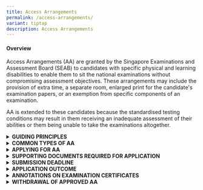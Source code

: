 ```yaml
---
title: Access Arrangements
permalink: /access-arrangements/
variant: tiptap
description: Access Arrangements
---
```

<h4><strong>Overview</strong></h4>
<p>Access Arrangements (AA) are granted by the Singapore Examinations and
Assessment Board (SEAB) to candidates with specific physical and learning
disabilities to enable them to sit the national examinations without compromising
assessment objectives. These arrangements may include the provision of
extra time, a separate room, enlarged print for the candidate's examination
papers, or an exemption from specific components of an examination.</p>
<p>AA is extended to these candidates because the standardised testing conditions
may result in them receiving an inadequate assessment of their abilities
or them being unable to take the examinations altogether.</p>
<div data-type="detailGroup" class="isomer-accordion isomer-accordion-white">
<details class="isomer-details">
<summary><strong>GUIDING PRINCIPLES</strong>
</summary>
<div data-type="detailsContent" class="isomer-details-content">
<p>All candidates are assessed according to the same marking criteria, to
ensure that the grades and examination certificates have the same validity
for all candidates.</p>
<p></p>
<p>Hence, AA must not provide candidates with an advantage over the others
and compromise the assessment objectives.</p>
<p></p>
<p>When determining the appropriate Access Arrangements (AA) for a candidate,
the primary consideration is how the student typically learns and functions
in the classroom, based on the school’s observations. While the candidate's
specific learning needs, physical needs, or medical conditions are important
factors, the AA provided would align with the candidate’s usual way of
learning. Additional inputs, such as recommendations from doctors and medical
professionals will be taken into consideration during the review. This
approach ensures that the AA provided is both appropriate for the candidate
and fair to all candidates.</p>
</div>
</details>
<details class="isomer-details">
<summary><strong>COMMON TYPES OF AA</strong>
</summary>
<div data-type="detailsContent" class="isomer-details-content">
<p>The following are common types of AA administered to candidates with specific
physical and learning disabilities who sit the national examinations:</p>
<table style="minWidth: 50px">
<colgroup>
<col>
<col>
</colgroup>
<tbody>
<tr>
<td rowspan="1" colspan="1">
<p>Examination duration</p>
</td>
<td rowspan="1" colspan="1">
<ul data-tight="true" class="tight">
<li>
<p>Extra time (approximately 25% of the examination duration in most cases)</p>
</li>
<li>
<p>More preparation time for oral examination (approximately 25% of the silent
preparation time)</p>
</li>
</ul>
</td>
</tr>
<tr>
<td rowspan="1" colspan="1">
<p>Question paper</p>
</td>
<td rowspan="1" colspan="1">
<ul data-tight="true" class="tight">
<li>
<p>Question paper (QP) in enlarged print on A3 paper (double-sided)</p>
</li>
<li>
<p>2 sets of QPs (Standard QP / QP in enlarged print on A3 paper)</p>
</li>
</ul>
</td>
</tr>
<tr>
<td rowspan="1" colspan="1">
<p>Assistance</p>
</td>
<td rowspan="1" colspan="1">
<ul data-tight="true" class="tight">
<li>
<p>Oral Examiners to be informed of candidate’s condition</p>
</li>
</ul>
<p>Use of</p>
<ul data-tight="true" class="tight">
<li>
<p>Reader</p>
</li>
<li>
<p>Scribe</p>
</li>
<li>
<p>Prompter</p>
</li>
<li>
<p>Practical Assistant <em>(for GCE-Level examinations only)</em>
</p>
</li>
</ul>
</td>
</tr>
<tr>
<td rowspan="1" colspan="1">
<p>Use of Assistive Resources / Technology</p>
</td>
<td rowspan="1" colspan="1">
<p>Use of</p>
<ul data-tight="true" class="tight">
<li>
<p>Desktop Magnifier</p>
</li>
<li>
<p>Reader Pen</p>
</li>
<li>
<p>Word Processor</p>
</li>
</ul>
</td>
</tr>
<tr>
<td rowspan="1" colspan="1">
<p>Venue</p>
</td>
<td rowspan="1" colspan="1">
<ul data-tight="true" class="tight">
<li>
<p>Separate room: A designated examination venue for a candidate with certain
learning needs to sit the examinations with other candidates, away from
the main examination hall</p>
</li>
<li>
<p>Isolation room: A private examination venue for a candidate with certain
learning needs to sit the examination without other candidates present</p>
</li>
</ul>
</td>
</tr>
</tbody>
</table>
<p><em>*The above list of AAs is </em><strong><em>not </em></strong><em>exhaustive.</em>
</p>
</div>
</details>
<details class="isomer-details">
<summary><strong>APPLYING FOR AA</strong>
</summary>
<div data-type="detailsContent" class="isomer-details-content">
<p>Please refer to the submission deadline section. Late applications would
not be accepted.</p>
<p></p>
<p>If you are a school candidate, you must submit your AA applications through
your school. Please approach your school’s designated Special Educational
Needs officers, AA coordinators and/or form teachers for assistance. AA
applications by school candidates can be submitted one year ahead of the
national examinations.</p>
<p></p>
<p>If you are a private candidate for the GCE-Level examinations, you must
submit your AA applications via SEAB’s Candidates Portal after your examination
registration. More information on examination registration can be found
in the <a href="https://www.seab.gov.sg/updatesforprivatecandidates/" rel="noopener noreferrer nofollow" target="_blank">registration information for private candidates</a>.</p>
</div>
</details>
<details class="isomer-details">
<summary><strong>SUPPORTING DOCUMENTS REQUIRED FOR APPLICATION</strong>
</summary>
<div data-type="detailsContent" class="isomer-details-content">
<p>AA applications require the following supporting documents:</p>
<table style="minWidth: 50px">
<colgroup>
<col>
<col>
</colgroup>
<tbody>
<tr>
<td rowspan="1" colspan="1">
<p>Medical Documentation</p>
<p>&nbsp;</p>
</td>
<td rowspan="1" colspan="1">
<ul data-tight="true" class="tight">
<li>
<p>Medical or psychological reports from Singapore Medical Council registered
doctors</p>
</li>
<li>
<p>Previous reports remain valid if it is for the same condition (e.g., reports
used for PSLE can be used for GCE-Level examinations). Please note that
this does not apply for applications for learning disabilities. *</p>
</li>
<li>
<p>Additional information can be provided through medical letters, assessment
or therapy reports</p>
</li>
<li>
<p>Documents can be submitted together or separately</p>
</li>
</ul>
<p>* For 2025 AA applications for learning disabilities, medical documents
must be dated within three years of your national examination to ensure
a current assessment of your condition. If your medical documents are dated
more than three years ago, please submit a <strong>current profile of needs</strong> from
a medical professional.
<br>
<br>The current profile of needs must include:</p>
<ul data-tight="true" class="tight">
<li>
<p>Formal standardised assessments (where appropriate)</p>
</li>
<li>
<p>Medical professional's observations of your condition</p>
</li>
<li>
<p>Description of how your condition affects you during examinations</p>
</li>
<li>
<p>Clear justifications for each AA request, linked to your specific needs</p>
</li>
</ul>
<p>&nbsp;</p>
</td>
</tr>
<tr>
<td rowspan="1" colspan="1">
<p>Educational Inputs</p>
</td>
<td rowspan="1" colspan="1">
<p>The School Report (for school candidates) is intended for school personnel
to provide educational input. The report must provide educational observations
including:</p>
<ul data-tight="true" class="tight">
<li>
<p>Specific challenges faced by the candidate during school assessments under
standard conditions</p>
</li>
<li>
<p>Details and effectiveness of any AA previously provided during school
assessments</p>
</li>
<li>
<p>Additional relevant observations that demonstrate why the candidate may
have difficulties taking national examinations under standard conditions</p>
</li>
</ul>
<p>&nbsp;</p>
<p>The Individual Report (for private candidates) is intended to collate <u>educational input</u>.
The report must provide educational observations including:</p>
<ul data-tight="true" class="tight">
<li>
<p>Specific challenges faced by the candidate <u>in learning and examination settings (e.g. in private schools, tuition centres, private tuition, home-school)</u>
</p>
</li>
<li>
<p>Details and effectiveness of any AA previously provided</p>
</li>
<li>
<p>Additional relevant observations that demonstrate why the candidate may
have difficulties taking national examinations under standard conditions</p>
</li>
<li>
<p>For candidates who are not enrolled in any educational institution or
receiving tuition and are preparing for the examination independently,
they may complete this form on their own.</p>
</li>
</ul>
<p>&nbsp;</p>
<p>Important Note:</p>
<p>The School Report / Individual Report should not</p>
<p>a.&nbsp;&nbsp;&nbsp;&nbsp;&nbsp;&nbsp;&nbsp;&nbsp;&nbsp;&nbsp; cite nor
reference the contents of any accompanying medical or professional reports
/ memos / letters; or</p>
<p>b.&nbsp;&nbsp;&nbsp;&nbsp;&nbsp;&nbsp;&nbsp;&nbsp;&nbsp;&nbsp; duplicate
information from accompanying medical or professional reports / memos /
letters.</p>
<p>&nbsp;</p>
</td>
</tr>
</tbody>
</table>
<p>&nbsp;</p>
<p>If you are a school candidate, you may approach your Special Educational
Needs (SEN) officers, AA coordinators and/or form teachers for more information
on the required supporting documents for your AA application.</p>
<p></p>
<p>If you are a private candidate, you can write to <a rel="noopener noreferrer nofollow" target="_blank">SEAB_CS_Admin@seab.gov.sg</a> for
more information.</p>
</div>
</details>
<details class="isomer-details">
<summary><strong>SUBMISSION DEADLINE</strong>
</summary>
<div data-type="detailsContent" class="isomer-details-content">
<p>All AA applications must be submitted by the following stipulated deadlines
in the year of your national examinations:</p>
<p></p>
<p>(a)&nbsp;&nbsp;&nbsp; School candidates:</p>
<ul data-tight="true" class="tight">
<li>
<p>PSLE: mid-February</p>
</li>
<li>
<p>GCE-Level: end February</p>
</li>
</ul>
<p>(b)&nbsp;&nbsp; Private candidates: end of April</p>
<p></p>
<p>Please note that late applications or amendments to applications for learning
disabilities or permanent physical disabilities that are submitted <strong>less than two months before the national examinations (Oral / listening comprehension / Science practical / written) will not be accepted</strong>.</p>
<p>SEAB will only accept AA applications for physical injuries sustained
just before or during the national examinations, and for conditions mentioned
above that were triggered by the onset of these physical injuries.</p>
<p><strong>Important Note:</strong>
</p>
<p>If your AA application is submitted late and is rejected by SEAB, you
cannot apply special consideration (SC) for the same medical condition.</p>
</div>
</details>
<details class="isomer-details">
<summary><strong>APPLICATION OUTCOME</strong>
</summary>
<div data-type="detailsContent" class="isomer-details-content">
<p>If your AA application is accepted for processing, it will be subjected
to a rigorous review by a panel and be considered based on its circumstances.
Your AA application outcome will be released via the following platforms,
within two months from the date of your application’s submission.
<br>
</p>
<p>If you are a school candidate, your school will inform you of the outcome.
Following the release of your AA application outcome, your schools may
work with you to trial your approved accommodations during your daily teaching
and learning sessions to better prepare you for your national examinations.
<br>
</p>
<p>If you are a private candidate, please access the <a href="https://myexams.seab.gov.sg/auth/login" rel="noopener noreferrer nofollow" target="_blank">Candidates Portal</a> to view
your outcome. Following the release of your outcome, you and/or your parents
could consider trialing the approved AAs where feasible, to enhance your
examination preparation.
<br>
</p>
<p>If you have received AA for an examination paper due to a medical condition,
you will not be eligible to apply for SC for sitting the paper with that
same condition.</p>
</div>
</details>
<details class="isomer-details">
<summary><strong>ANNOTATIONS ON EXAMINATION CERTIFICATES</strong>
</summary>
<div data-type="detailsContent" class="isomer-details-content">
<p>If the AA results in significant modifications to your examinations, your
examination certificates and result slips will have either of these annotation
symbols placed next to your subject(s) that had the approved AA:</p>
<ul data-tight="true" class="tight">
<li>
<p>Exemption Symbol (#) - 'The candidate was exempted from satisfying the
full range of assessment objectives in this subject.’</p>
</li>
<li>
<p>Access arrangement Symbol (+) - 'The candidate sat for the paper under
access arrangements.’</p>
</li>
</ul>
<p>The following AAs granted to candidates during the examinations will be
annotated:</p>
<ul data-tight="true" class="tight">
<li>
<p>Extra time allowance (including silent reading / preparation for oral
examination);</p>
</li>
<li>
<p>Exemption from satisfying the full range of assessment objectives in a
subject (e.g. exemption from oral, listening comprehension examinations);</p>
</li>
<li>
<p>Modification of examination papers;</p>
</li>
<li>
<p>Use of word processor facilities and other computer aids;</p>
</li>
<li>
<p>Use of Reader or Reader Pen or Scribe;</p>
</li>
<li>
<p>Practical assistance in areas such as handling apparatus and instruments
or graph plotting.</p>
</li>
</ul>
<p>The annotations are necessary to indicate factually that you had taken
the national examinations under conditions that are different from the
standard prescribed conditions, to uphold the integrity and fairness of
the examination. Your examination certificate will not have the details
of the AA. SEAB does not share the details of your granted AA with any
third parties.</p>
<p>You can request to withdraw the approved AA and this must be submitted
within the stipulated timelines (see section below). Otherwise, your examination
certificates and result slips will be annotated, even if you do not utilise
your approved AA during your coursework or examinations.</p>
</div>
</details>
<details class="isomer-details">
<summary><strong>WITHDRAWAL OF APPROVED AA</strong>
</summary>
<div data-type="detailsContent" class="isomer-details-content">
<p>If you are a school candidate, please approach your school for assistance.
Withdrawal requests must be submitted by your school through iEXAMS2 at
least five working days before the commencement of your coursework or examinations.</p>
<p></p>
<p>If you are a private candidate, you should submit your withdrawal requests
via email to <a href="mailto:SEAB_CS_Admin@seab.gov.sg" rel="noopener nofollow" target="_blank">SEAB_CS_Admin@seab.gov.sg</a> at
least five working days before your examinations starts.</p>
<p></p>
<p>Once SEAB has approved a withdrawal request, the AA cannot be reinstated.</p>
</div>
</details>
</div>
<p></p>